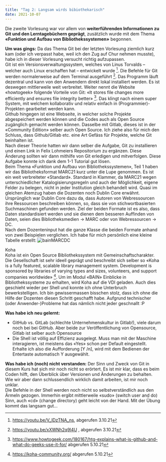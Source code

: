 ```yaml
---
title: "Tag 2: Langsam wirds bibiothekarisch"
date: 2021-10-07
---
```


Die zweite Vorlesung war vor allem von **weiterführenden Informationen zu Git und den Lerntagebüchern geprägt**, zusätzlich wurde mit dem Thema **«Funktion und Aufbau von Bibliothekssystemen»** begonnen. 

**Um was gings:**
Da das Thema Git bei der letzten Vorlesung ziemlich kurz kam (oder ich verpasst habe, weil ich den Zug auf Chur nehmen musste), habe ich in dieser Vorlesung versucht richtig aufzupassen. <br>
Git ist ein Versionsverwaltungssystem, welches von Linus Torvalds – welcher auch Linux erschaffen hat – entwickelt wurde [^1]. Die Befehle für Git werden normalerweise auf dem Terminal ausgeführt [^2]. Das Programm läuft dezentral und kann von den Anwendern direkt lokal installiert werden. Es ist deswegen mittlerweile weit verbreitet. Weiter nennt die Website «howtogeek» folgende Vorteile von Git: «It stores file changes more efficiently and ensures file integrity better» [^3]. Das klingt nach einem super System, mit welchem kollaborativ und relativ einfach in (Programmier)-Projekten gearbeitet werden kann.<br>
Github hingegen ist eine Webseite, in welcher solche Projekte abgespeichert werden können und die Codes auch als Open Source zugänglich gemacht werden können. Dasselbe mit Gitlab, dieses ist in der «Community Edition» selber auch Open Source. Ich ziehe also für mich den Schluss, dass Github/Gitlab etc. eine Art Gefäss für Projekte, welche Git beinhalten ist.<br> 
Nach dieser Theorie hatten wir dann selber die Aufgabe, Git zu installieren und einen Link in Felix Lohmeiers Repositorium zu ergänzen. Diese Änderung sollten wir dann mithilfe von Git erledigen und mitverfolgen. Diese Aufgabe konnte ich dank dem 1-1 Tutorial gut lösen.<br>
Beim Thema «Funktion und Aufbau von Bibliothekssystemen», Teil 1 haben wir das Bibliotheksformat MARC21 kurz unter die Lupe genommen. Es ist ein weit verbreiteter «Standard». Standard in Klammer, da MARC21 wegen unterschiedlicher Katalogisierungsregeln und auch der Möglichkeit, eigene Felder zu belegen, nicht in jeder Institution gleich behandelt wird. Quasi im gleichen Atemzug haben die Dozenten noch Dublin Core erwähnt. Ursprünglich war Dublin Core dazu da, dass Autoren von Webressourcen ihre Ressourcen beschreiben können, so, dass sie von stichwortbasierten Suchmaschinen gefunden werden. 
Ziel der beiden Formate ist es also, dass Daten standardisiert werden und sie dienen dem besseren Auffinden von Daten, seien dies Bibliotheksmedien -> MARC oder von Webressourcen -> DC.<br>
Nach dem Dozenteninput hat die ganze Klasse die beiden Formate anhand von zwei Beispielen verglichen. Ich habe für mich persönlich eine kleine Tabelle erstellt:
![bainMARCDC](https://user-images.githubusercontent.com/91015615/136242716-0012d6aa-74a8-4af8-b479-4c9c7f88d72a.jpg)


Koha<br>
Koha ist ein Open Source Bibliothekssystem mit Gemeinschaftscharakter. Die Gesellschaft ist sehr ideell geprägt und beschreibt sich selber so «Koha is a fully featured, scalable library management system. Development is sponsored by libraries of varying types and sizes, volunteers, and support companies worldwide» [^4]. Um im Modul «BAIN» Einblicke in Bibliothekssysteme zu erhalten, wird Koha auf die VDI geladen. Auch dies geschieht wieder per Shell und konnte ich ohne Unterbruch bewerkstelligen. Ich bin gewissermassen bisschen stolz, dass ich ohne die Hilfe der Dozenten diesen Schritt geschafft habe. Aufgrund technischer (oder Anwender-)Probleme hat das nämlich nicht jeder geschnallt :P


**Was habe ich neu gelernt:**
-	GitHub vs. GitLab (schlechte Unternehmenskultur in Gitlab!), viele darum noch bei bei GitHub. Aber beide zur Veröffentlichung von Opensource, Gitlab ist selber auch Opensource
-	Die Shell ist völlig auf Effizienz ausgelegt. Muss man mit der Maschine interagieren, ist meistens das «Yes» schon per Default eingestellt. Erhalte ich also die Aufforderung [Y /n], wird mit dem Bedienen der Entertaste automatisch Y ausgewählt.


**Was habe ich (noch) nicht verstanden:**
Der Sinn und Zweck von Git in diesem Kurs hat sich mir noch nicht so erörtert. Es ist mir klar, dass es beim Coden hilft, den Überblick über Versionen und Änderungen zu behalten. Wie wir aber dann schlussendlich wirklich damit arbeiten, ist mir noch unklar.<br>
Die Befehle in der Shell werden noch nicht so selbstverständlich aus den Ärmeln gezogen. Immerhin ergibt mittlerweile «sudo» (switch user and do) Sinn, auch «cd» (change directory) geht leicht von der Hand. Mit der Übung kommt das langsam gut…


[^1]: <https://youtu.be/V_IDzTNA_ns>, abgerufen 3.10.21
[^2]: <https://youtu.be/xXWNh2q9l4U> , abgerufen 3.10.21
[^3]: <https://www.howtogeek.com/180167/htg-explains-what-is-github-and-what-do-geeks-use-it-for/> abgerufen 5.10.21
[^4]: <https://koha-community.org/> abgerufen 5.10.21
